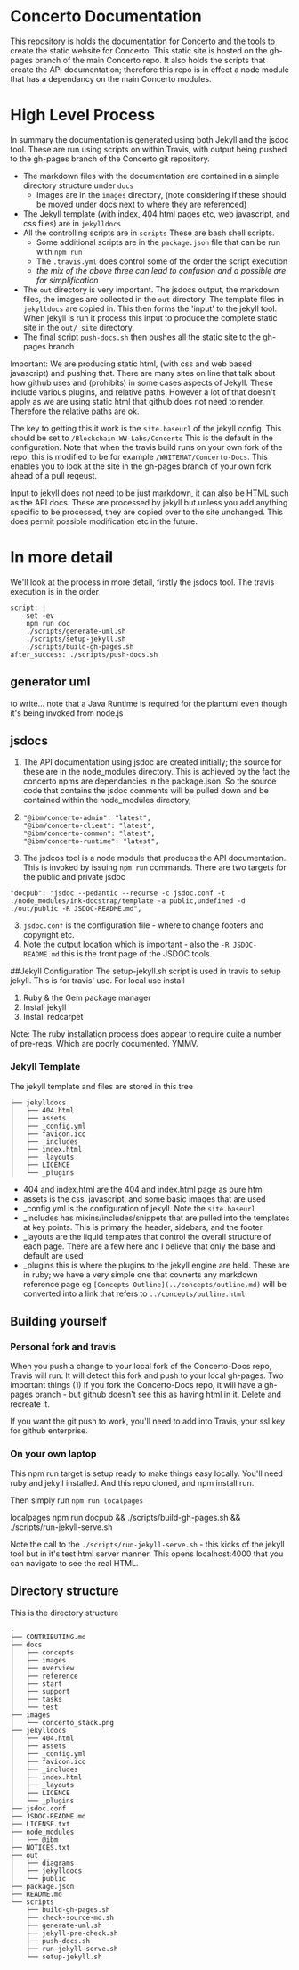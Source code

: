 # Concerto Documentation

This repository is holds the documentation for Concerto and the tools to create the static website for Concerto. This static site is hosted on the gh-pages branch of the main Concerto repo.  It also holds the scripts that create the API documentation; therefore this repo is in effect a node module that has a dependancy on the main Concerto modules. 

# High Level Process
In summary the documentation is generated using both Jekyll and the jsdoc tool. These are run using scripts on within Travis, with output being pushed to the gh-pages branch of the Concerto git repository.

* The markdown files with the documentation are contained in a simple directory structure under `docs`
  * Images are in the `images` directory, (note considering if these should be moved under docs next to where they are referenced)
* The Jekyll template (with index, 404 html pages etc, web javascript, and css files) are in  `jekylldocs` 
* All the controlling scripts are in `scripts` These are bash shell scripts. 
    * Some additional scripts are in the `package.json` file that can be run with `npm run`
    * The `.travis.yml` does control some of the order the script execution
    * _the mix of the above three can lead to confusion and a possible are for simplification_
* The `out` directory is very important. The jsdocs output, the markdown files, the images are collected in the `out` directory. The template files in `jekylldocs` are copied in. This then forms the 'input' to the jekyll tool.  When jekyll is run it process this input to produce the complete static site in the `out/_site` directory.
* The final script `push-docs.sh` then pushes all the static site to the gh-pages branch

Important:  We are producing static html, (with css and web based javascript) and pushing that. There are many sites on line that talk about how github uses and (prohibits) in some cases aspects of Jekyll. These include various plugins, and relative paths. However a lot of that doesn't apply as we are using static html that github does not need to render. Therefore the relative paths are ok.

The key to getting this it work is the `site.baseurl` of the jekyll config. This should be set to `/Blockchain-WW-Labs/Concerto`
This is the default in the configuration. Note that when the travis build runs on your own fork of the repo, this is modified to be for example `/WHITEMAT/Concerto-Docs`. This enables you to look at the site in the gh-pages branch of your own fork ahead of a pull reqeust. 

Input to jekyll does not need to be just markdown, it can also be HTML such as the API docs. These are processed by jekyll but unless you add anything specific to be processed, they are copied over to the site unchanged. This does permit possible modification etc in the future. 

# In more detail
We'll look at the process in more detail, firstly the jsdocs tool. The travis execution is in the order

```
script: |
    set -ev
    npm run doc
    ./scripts/generate-uml.sh
    ./scripts/setup-jekyll.sh
    ./scripts/build-gh-pages.sh
after_success: ./scripts/push-docs.sh
```

## generator uml

to write... note that a Java Runtime is required for the plantuml even though it's being invoked from node.js

## jsdocs

1. The API documentation using jsdoc are created initially; the source for these are in the node_modules directory. This is achieved by the fact the concerto npms are dependancies in the package.json. So the source code that contains the jsdoc comments will be pulled down and be contained within the node_modules directory,
2. 
    ```
    "@ibm/concerto-admin": "latest",
    "@ibm/concerto-client": "latest",
    "@ibm/concerto-common": "latest",
    "@ibm/concerto-runtime": "latest",
    ```
2.  The jsdcos tool is a node module that produces the API documentation.  This is invoked by issuing `npm run` commands. There are two targets for the public and private jsdoc

```
"docpub": "jsdoc --pedantic --recurse -c jsdoc.conf -t ./node_modules/ink-docstrap/template -a public,undefined -d ./out/public -R JSDOC-README.md",
```

3. `jsdoc.conf` is the configuration file - where to change footers and copyright etc.
4. Note the output location which is important - also the `-R JSDOC-README.md`   this is the front page of the JSDOC tools.

##Jekyll Configuration
The setup-jekyll.sh script is used in travis to setup jekyll. This is for travis' use. For local use install

1. Ruby & the Gem package manager
2. Install jekyll
3. Install redcarpet

Note: The ruby installation process does appear to require quite a number of pre-reqs. Which are poorly documented. 
YMMV.

### Jekyll Template

The jekyll template and files are stored in this tree

```
├── jekylldocs
│   ├── 404.html
│   ├── assets
│   ├── _config.yml
│   ├── favicon.ico
│   ├── _includes
│   ├── index.html
│   ├── _layouts
│   ├── LICENCE
│   └── _plugins
```

* 404 and index.html are the 404 and index.html page as pure html
* assets is the css, javascript, and some basic images that are used
* _config.yml is the configuration of jekyll. Note the `site.baseurl`
* _includes has mixins/includes/snippets  that are pulled into the templates at key points. This is primary the header, sidebars, and the footer.
* _layouts are the liquid templates that control the overall structure of each page. There are a few here and I believe that only the base and default are used
* _plugins this is where the plugins to the jekyll engine are held. These are in ruby; we have a very simple one that covnerts any markdown reference page  eg  `[Concepts Outline](../concepts/outline.md)` will be converted into a link that refers to `../concepts/outline.html`

## Building yourself

### Personal fork and travis

When you push a change to your local fork of the Concerto-Docs repo, Travis will run. It will detect this fork and push to your local gh-pages. Two important things  (1) If you fork the Concerto-Docs repo, it will have a gh-pages branch - but github doesn't see this as having html in it. Delete and recreate it. 

If you want the git push to work, you'll need to add into Travis, your ssl key for github enterprise.

### On your own laptop
This npm run target is setup ready to make things easy locally. You'll need ruby and jekyll installed. And this repo cloned, and npm install run. 

Then simply run `npm run localpages`

  localpages
     npm run docpub && ./scripts/build-gh-pages.sh && ./scripts/run-jekyll-serve.sh

Note the call to the `./scripts/run-jekyll-serve.sh` - this kicks of the jekyll tool but in it's test html server manner. This opens localhost:4000 that you can navigate to see the real HTML.

## Directory structure

This is the directory structure
```
.
├── CONTRIBUTING.md
├── docs
│   ├── concepts
│   ├── images
│   ├── overview
│   ├── reference
│   ├── start
│   ├── support
│   ├── tasks
│   └── test
├── images
│   └── concerto_stack.png
├── jekylldocs
│   ├── 404.html
│   ├── assets
│   ├── _config.yml
│   ├── favicon.ico
│   ├── _includes
│   ├── index.html
│   ├── _layouts
│   ├── LICENCE
│   └── _plugins
├── jsdoc.conf
├── JSDOC-README.md
├── LICENSE.txt
├── node_modules
│   ├── @ibm
├── NOTICES.txt
├── out
│   ├── diagrams
│   ├── jekylldocs
│   └── public
├── package.json
├── README.md
└── scripts
    ├── build-gh-pages.sh
    ├── check-source-md.sh
    ├── generate-uml.sh
    ├── jekyll-pre-check.sh
    ├── push-docs.sh
    ├── run-jekyll-serve.sh
    └── setup-jekyll.sh
```

